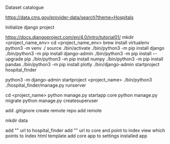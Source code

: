 Dataset catalogue

https://data.cms.gov/provider-data/search?theme=Hospitals

Initialize django project 

https://docs.djangoproject.com/en/4.0/intro/tutorial01/
mkdir <project_name_env>
cd <project_name_env>
brew install virtualenv
python3 -m venv ./
source ./bin/activate
./bin/python3  -m pip install django
./bin/python3  -m pip install django-admin
./bin/python3  -m pip install --upgrade pip
./bin/python3  -m pip install numpy
./bin/python3  -m pip install pandas
./bin/python3  -m pip install plotly
./bin/django-admin startproject hospital_finder

python3 -m django-admin startproject <project_name>
./bin/python3 ./hospital_finder/manage.py runserver

cd <project_name>
python manage.py startapp core 
python manage.py migrate 
python manage.py createsuperuser

add .gitignore
create remote repo
add remote 

mkdir data

add "" url to hospital_finder 
add "" url to core and point to index view which points to index html template
add core app to settings installed app

